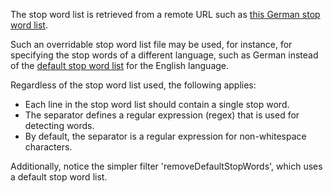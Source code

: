 The stop word list is retrieved from a remote URL such as
[this German stop word list](https://raw.githubusercontent.com/stopwords-iso/stopwords-de/refs/heads/master/stopwords-de.txt).

Such an overridable stop word list file may be used, for instance, for specifying the stop words of a different
language, such as German instead of the
[default stop word list](https://gist.githubusercontent.com/rg089/35e00abf8941d72d419224cfd5b5925d/raw/12d899b70156fd0041fa9778d657330b024b959c/stopwords.txt)
for the English language.

Regardless of the stop word list used, the following applies:

* Each line in the stop word list should contain a single stop word.
* The separator defines a regular expression (regex) that is used for detecting words.
* By default, the separator is a regular expression for non-whitespace characters.

Additionally, notice the simpler filter 'removeDefaultStopWords', which uses a default stop word list.
